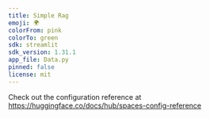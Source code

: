 ```yaml
---
title: Simple Rag
emoji: 🌍
colorFrom: pink
colorTo: green
sdk: streamlit
sdk_version: 1.31.1
app_file: Data.py
pinned: false
license: mit
---
```


Check out the configuration reference at https://huggingface.co/docs/hub/spaces-config-reference
